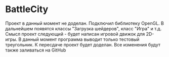 # BattleCity

Проект в данный момент не доделан. Подключил библиотеку OpenGL. В дальнейшем появятся классы "Загрузка шейдеров", класс "Игра" и т.д. Смысл проект следующий - будет написан игровой движок для 2D-игры. В данный момент программа выводит только тестовый треугольник. К пересдаче проект будет доделан. Все изменения будут также заливаться на GitHub
